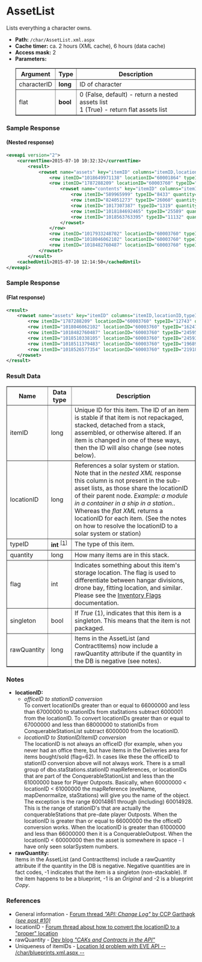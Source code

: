 # AssetList
Lists everything a character owns.

* __Path:__ ``/char/AssetList.xml.aspx``
* __Cache timer:__ ca. 2 hours (XML cache), 6 hours (data cache)
* __Access mask:__ 2
* __Parameters:__
    <table border="1">
        <tbody>
            <tr>
                <th>Argument</th>
                <th>Type</th>
                <th>Description</th>
            </tr>
            <tr>
                <td>characterID</td>
                <td><strong>long</strong></td>
                <td>ID of character</td>
            </tr>
            <tr>
                <td>flat</td>
                <td><strong>bool</strong></td>
                <td>
                    0 (False, default) - return a nested assets list<br />
                    1 (True) - return flat assets list
                </td>
            </tr>
        </tbody>
    </table>

### Sample Response
#### (Nested response)

```xml
<eveapi version="2">
    <currentTime>2015-07-10 10:32:32</currentTime>
        <result>
            <rowset name="assets" key="itemID" columns="itemID,locationID,typeID,quantity,flag,singleton">
                <row itemID="1018649971138" locationID="60001864" typeID="1319" quantity="5" flag="4" singleton="0" />
                <row itemID="1787288209" locationID="60003760" typeID="12743" quantity="1" flag="4" singleton="1" rawQuantity="-1">
                    <rowset name="contents" key="itemID" columns="itemID,typeID,quantity,flag,singleton">
                        <row itemID="589965999" typeID="8433" quantity="1" flag="20" singleton="1" rawQuantity="-1" />
                        <row itemID="824051273" typeID="26060" quantity="1" flag="92" singleton="1" rawQuantity="-1" />
                        <row itemID="1017307387" typeID="1319" quantity="1" flag="5" singleton="1" rawQuantity="-1" />
                        <row itemID="1018184692465" typeID="25589" quantity="2" flag="5" singleton="0" />
                        <row itemID="1018563763395" typeID="11132" quantity="1" flag="5" singleton="0" />
                    </rowset>
                </row>
                <row itemID="1017933248702" locationID="60003760" typeID="24594" quantity="89000" flag="4" singleton="0" />
                <row itemID="1018046062102" locationID="60003760" typeID="16247" quantity="17" flag="4" singleton="0" />
                <row itemID="1018482760487" locationID="60003760" typeID="24595" quantity="46604" flag="4" singleton="0" />
            </rowset>
        </result>
    <cachedUntil>2015-07-10 12:14:50</cachedUntil>
</eveapi>
```  

### Sample Response
#### (Flat response)

```xml
<result>
    <rowset name="assets" key="itemID" columns="itemID,locationID,typeID,quantity,flag,singleton">
        <row itemID="1787288209" locationID="60003760" typeID="12743" quantity="1" flag="4" singleton="1" rawQuantity="-1" />
        <row itemID="1018046062102" locationID="60003760" typeID="16247" quantity="17" flag="4" singleton="0" />
        <row itemID="1018482760487" locationID="60003760" typeID="24595" quantity="51207" flag="4" singleton="0" />
        <row itemID="1018510338105" locationID="60003760" typeID="24593" quantity="62656" flag="4" singleton="0" />
        <row itemID="1018511379483" locationID="60003760" typeID="19689" quantity="19" flag="4" singleton="0" />
        <row itemID="1018526577354" locationID="60003760" typeID="21918" quantity="348589" flag="4" singleton="0" />
    </rowset>
</result>
```  

### Result Data

<table border="1">
    <tbody>
        <tr>
            <th>Name</th>
            <th>Data type</th>
            <th>Description</th>
        </tr>
        <tr>
            <td>itemID</td>
            <td>long</td>
            <td>
                Unique ID for this item.  The ID of an item is stable if that item is not repackaged,
		stacked, detached from a stack, assembled, or otherwise altered.  If an item is changed
		in one of these ways, then the ID will also change (see notes below).
            </td>
        </tr>
        <tr>
            <td>locationID</td>
            <td>long</td>
            <td>
                References a solar system or station. Note that in the <em>nested XML</em> response this 
                column is not present in the sub-asset lists, as those share the locationID of their parent node. 
                <em>Example: a module in a container in a ship in a station.</em>. Whereas the <em>flat XML</em> 
                returns a locationID for each item. (See the notes on how to resolve the locationID to a 
                solar system or station)
            </td>
        </tr>
        <tr>
            <td>typeID</td>
            <td nowrap>
	        <strong>int</strong>
            <sup>
                <a href="../../sde/yaml/yaml_typeIDs.html">[1]</a>
            </sup>
	    </td>
            <td>The type of this item.</td>
        </tr>
        <tr>
            <td>quantity</td>
            <td>long</td>
            <td>How many items are in this stack.</td>
        </tr>
        <tr>
            <td>flag</td>
            <td>int</td>
            <td>
                Indicates something about this item's storage location. The flag is used to differentiate 
                between hangar divisions, drone bay, fitting location, and similar. Please see the 
                <a href="../constants.html#inventory-flags">Inventory Flags</a> documentation.
            </td>
        </tr>
        <tr>
            <td>singleton</td>
            <td>bool</td>
            <td>If <em>True</em> (1), indicates that this item is a singleton. This means that the item is not packaged.</td>
        </tr>
        <tr>
            <td>rawQuantity</td>
            <td>long</td>
            <td>Items in the AssetList (and ContractItems) now include a rawQuantity attribute if the quantity in the DB is negative (see notes).</td>
        </tr>
    </tbody>
</table>

### Notes

* __locationID:__
    * _officeID to stationID conversion_<br />
        To convert locationIDs greater than or equal to 66000000 
        and less than 67000000 to stationIDs from staStations subtract 6000001 from the locationID. 
        To convert locationIDs greater than or equal to 67000000 and less than 68000000 to 
        stationIDs from ConquerableStationList subtract 6000000 from the locationID.
    * _locationID to StationID/itemID conversion_<br />
        The locationID is not always an officeID (for 
        example, when you never had an office there, but have items in the Deliveries area for 
        items bought/sold (flag=62). In cases like these the officeID to stationID conversion 
        above will not always work. There is a small group of dbo.staStations.stationID mapReferences, 
        or locationIDs that are part of the ConquerableStationList and less than the 61000000 base 
        for Player Outposts. 
        Basically, when 60000000 < locationID < 61000000 the mapReference (eveName, mapDenormailze, 
        staStations) will give you the name of the object. The exception is the range 60014861 
        through (including) 60014928. This is the range of stationID's that are actually the 
        conquerableStations that pre-date player Outposts. When the locationID is greater than or 
        equal to 66000000 the the officeID conversion works. When the locationID is greater than 
        61000000 and less than 66000000 then it is a ConquerableOutpost. When the locationID 
        < 60000000 then the asset is somewhere in space - I have only seen solarSystem numbers.
* __rawQuantity:__<br />
    Items in the AssetList (and ContractItems) include a rawQuantity attribute if 
    the quantity in the DB is negative. Negative quantities are in fact codes, -1 indicates that 
    the item is a singleton (non-stackable). If the item happens to be a blueprint, -1 is an 
    _Original_ and -2 is a blueprint _Copy_.    
    
### References
* General information - [Forum thread _"API: Change Log"_ by CCP Garthagk _(see post #10)_](http://oldforums.eveonline.com/?a=topic&threadID=575626&page=1)
* locationID - [Forum thread about how to convert the locationID to a "proper" location](http://oldforums.eveonline.com/?a=topic&threadID=667487)    
* rawQuantity - [Dev blog _"CAKs and Contracts in the API"_](http://community.eveonline.com/news/dev-blogs/caks-and-contracts-in-the-api/)
* Uniqueness of itemIDs - [Location Id problem with EVE API -- /char/blueprints.xml.aspx --](https://forums.eveonline.com/default.aspx?g=posts&t=459727)
